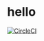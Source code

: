 # hello
[![CircleCI](https://circleci.com/gh/khoatran408/hello.svg?style=shield)](https://circleci.com/gh/khoatran408/hello)
